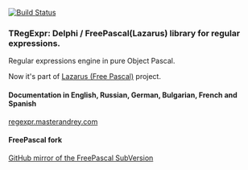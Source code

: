 [![Build Status](https://travis-ci.org/masterandrey/TRegExpr.png)](https://travis-ci.org/masterandrey/TRegExpr)

### TRegExpr: Delphi / FreePascal(Lazarus) library for regular expressions.

Regular expressions engine in pure Object Pascal.

Now it's part of [Lazarus (Free Pascal)](http://wiki.freepascal.org/Regexpr) project.

#### Documentation in English, Russian, German, Bulgarian, French and Spanish

[regexpr.masterandrey.com](http://regexpr.masterandrey.com/en/latest/)

#### FreePascal fork

[GitHub mirror of the FreePascal SubVersion](https://github.com/graemeg/freepascal/blob/master/packages/regexpr/src/regexpr.pas)
